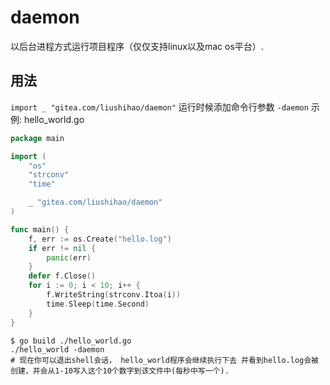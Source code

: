 # daemon

以后台进程方式运行项目程序（仅仅支持linux以及mac os平台）.

## 用法

`import _ "gitea.com/liushihao/daemon"` 
运行时候添加命令行参数  `-daemon`
示例:
hello_world.go

```go
package main

import (
	"os"
	"strconv"
	"time"

	_ "gitea.com/liushihao/daemon"
)

func main() {
	f, err := os.Create("hello.log")
	if err != nil {
		panic(err)
	}
	defer f.Close()
	for i := 0; i < 10; i++ {
		f.WriteString(strconv.Itoa(i))
		time.Sleep(time.Second)
	}
}
```

```shell
$ go build ./hello_world.go
./hello_world -daemon
# 现在你可以退出shell会话， hello_world程序会继续执行下去 并看到hello.log会被创建，并会从1-10写入这个10个数字到该文件中(每秒中写一个).
```